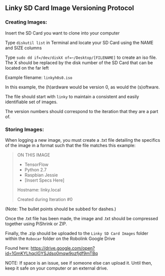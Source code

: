 
## Linky SD Card Image Versioning Protocol
### Creating Images:

Insert the SD Card you want to clone into your computer

Type `diskutil list` in Terminal and locate your SD Card using the NAME and SIZE columns

Type `sudo dd if=/dev/diskX of=~/Desktop/[FILENAME]` to create an iso file. The X should be replaced by the disk number of the SD Card that can be located on the far left

Example filename: `linkyh0s0.iso`

In this example, the (h)ardware would be version 0, as would the (s)oftware.

The file should start with `linky` to maintain a consistent and easily identifiable set of images.

The version numbers should correspond to the iteration that they are a part of.

### Storing Images:

When logging a new image, you must create a .txt file detailing the specifics of the image in a format such that the file matches this example:
>ON THIS IMAGE
>- TensorFlow
>- Python 2.7
>- Raspbian Jessie
>- [Insert Specs Here]
>
>Hostname: linky.local
>
>Created during Iteration #0

(Note: The bullet points should be subbed for dashes.)

Once the .txt file has been made, the image and .txt should be compressed together using PiShrink or ZIP.

Finally, the .zip should be uploaded to the `Linky SD Card Images` folder within the `Robocar` folder on the Robolink Google Drive

Found here: https://drive.google.com/open?id=1GmKYLhqcIGYSJdso0mqw9ozfjdf9mTBq

NOTE: If space is an issue, see if someone else can upload it. Until then, keep it safe on your computer or an external drive.
